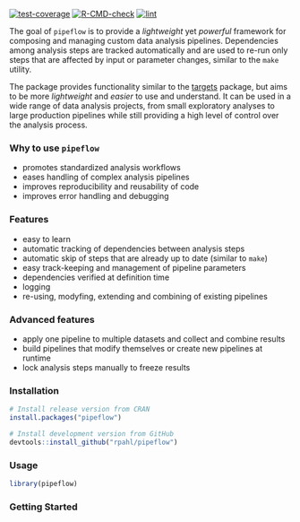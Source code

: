 
<!-- README.md is generated from README.Rmd. Please edit that file -->
<!-- badges: start -->

[![test-coverage](https://github.com/rpahl/pipeflow/actions/workflows/test-coverage.yaml/badge.svg)](https://github.com/rpahl/pipeflow/actions/workflows/test-coverage.yaml)
[![R-CMD-check](https://github.com/rpahl/pipeflow/actions/workflows/check-standard.yaml/badge.svg)](https://github.com/rpahl/pipeflow/actions/workflows/check-standard.yaml)
[![lint](https://github.com/rpahl/pipeflow/actions/workflows/lint.yaml/badge.svg)](https://github.com/rpahl/pipeflow/actions/workflows/lint.yaml)

<!-- badges: end -->

The goal of `pipeflow` is to provide a *lightweight* yet *powerful*
framework for composing and managing custom data analysis pipelines.
Dependencies among analysis steps are tracked automatically and are used
to re-run only steps that are affected by input or parameter changes,
similar to the `make` utility.

The package provides functionality similar to the
[targets](https://CRAN.R-project.org/package=targets) package, but aims
to be more *lightweight* and *easier* to use and understand. It can be
used in a wide range of data analysis projects, from small exploratory
analyses to large production pipelines while still providing a high
level of control over the analysis process.

### Why to use `pipeflow`

- promotes standardized analysis workflows
- eases handling of complex analysis pipelines
- improves reproducibility and reusability of code
- improves error handling and debugging

### Features

- easy to learn
- automatic tracking of dependencies between analysis steps
- automatic skip of steps that are already up to date (similar to
  `make`)
- easy track-keeping and management of pipeline parameters
- dependencies verified at definition time
- logging
- re-using, modyfing, extending and combining of existing pipelines

### Advanced features

- apply one pipeline to multiple datasets and collect and combine
  results
- build pipelines that modify themselves or create new pipelines at
  runtime
- lock analysis steps manually to freeze results

### Installation

``` r
# Install release version from CRAN
install.packages("pipeflow")

# Install development version from GitHub
devtools::install_github("rpahl/pipeflow")
```

### Usage

``` r
library(pipeflow)
```

### Getting Started

